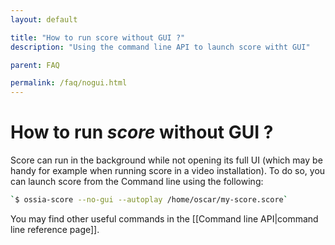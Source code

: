 ```yaml
---
layout: default

title: "How to run score without GUI ?"
description: "Using the command line API to launch score witht GUI"

parent: FAQ

permalink: /faq/nogui.html
---
```


# How to run *score* without GUI ?

Score can run in the background while not opening its full UI (which may be handy for example when running score in a video installation). To do so, you can launch score from the Command line using the following:

```bash
`$ ossia-score --no-gui --autoplay /home/oscar/my-score.score`
```

You may find other useful commands in the [[Command line API|command line reference page]].
